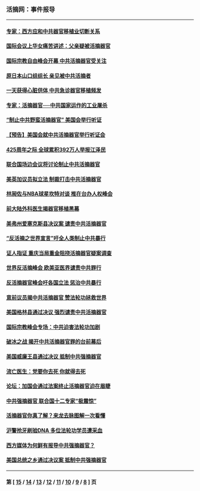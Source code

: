 ### 活摘网：事件报导
---
#### [专家：西方应和中共器官移植业切断关系](../../pages/nf5877/n13772828.md?07080430) 
#### [国际会议上华女痛苦讲述：父亲疑被活摘器官](../../pages/nf5877/n13771583.md?07080430) 
#### [国际宗教自由峰会开幕 中共活摘器官受关注](../../pages/nf5877/n13769995.md?07080430) 
#### [原日本山口组组长 亲见被中共活摘者](../../pages/nf5877/n13767360.md?07080430) 
#### [一天获得心脏供体 中共急诊器官移植频发](../../pages/nf5877/n13764689.md?07080430) 
#### [专家：活摘器官──中共国家运作的工业屠杀](../../pages/nf5877/n13761178.md?07080430) 
#### [“制止中共野蛮活摘器官” 美国会举行听证](../../pages/nf5877/n13735831.md?07080430) 
#### [【预告】美国会就中共活摘器官举行听证会](../../pages/nf5877/n13732843.md?07080430) 
#### [425周年之际 全球累积392万人举报江泽民](../../pages/nf5877/n13719232.md?07080430) 
#### [联合国场边会议将讨论制止中共活摘器官](../../pages/nf5877/n13656361.md?07080430) 
#### [美英加议员拟立法 制裁打击中共活摘器官](../../pages/nf5877/n13430251.md?07080430) 
#### [林昶佐与NBA球星坎特对谈 推在台办人权峰会](../../pages/nf5877/n13414467.md?07080430) 
#### [前大陆外科医生揭器官移植黑幕](../../pages/nf5877/n13401416.md?07080430) 
#### [美弗州爱塞克斯县决议案 谴责中共活摘器官](../../pages/nf5877/n13320919.md?07080430) 
#### [“反活摘之世界宣言”吁全人类制止中共暴行](../../pages/nf5877/n13259730.md?07080430) 
#### [证人指证 重庆当局重金阻挠活摘器官疑案调查](../../pages/nf5877/n13259127.md?07080430) 
#### [世界反活摘峰会 欧美亚医界谴责中共罪行](../../pages/nf5877/n13253550.md?07080430) 
#### [反活摘器官峰会吁各国立法 惩治中共暴行](../../pages/nf5877/n13245052.md?07080430) 
#### [意前议员揭中共活摘器官 赞法轮功拯救世界](../../pages/nf5877/n13203445.md?07080430) 
#### [美国格林县通过决议 强烈谴责中共活摘器官](../../pages/nf5877/n13119367.md?07080430) 
#### [国际宗教峰会专场：中共迫害法轮功加剧](../../pages/nf5877/n13088279.md?07080430) 
#### [破冰之战 揭开中共活摘器官罪的台前幕后](../../pages/nf5877/n13082457.md?07080430) 
#### [美国威廉王县通过决议 抵制中共强摘器官](../../pages/nf5877/n13056521.md?07080430) 
#### [流亡医生：党要你去死 你就得去死](../../pages/nf5877/n13052835.md?07080430) 
#### [论坛：加国会通过法案终止活摘器官迫在眉睫](../../pages/nf5877/n13029839.md?07080430) 
#### [中共强摘器官 联合国十二专家“极震惊”](../../pages/nf5877/n13024313.md?07080430) 
#### [活摘器官你真了解？来龙去脉图解一次看懂](../../pages/nf5877/n13013820.md?07080430) 
#### [沪警抢牙刷验DNA 多位法轮功学员遭采血](../../pages/nf5877/n12969218.md?07080430) 
#### [西方媒体为何鲜有报导中共强摘器官？](../../pages/nf5877/n12932034.md?07080430) 
#### [美国总统之乡通过决议案 抵制中共强摘器官](../../pages/nf5877/n12908242.md?07080430) 

---
#### 第 [ [15](./15.md?07080430) / [14](./14.md?07080430) / [13](./13.md?07080430) / [12](./12.md?07080430) / [11](./11.md?07080430) / [10](./10.md?07080430) / [9](./9.md?07080430) / [8](./8.md?07080430) ] 页
